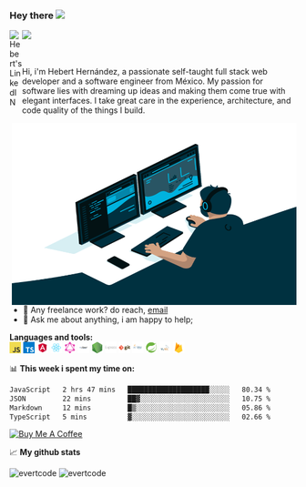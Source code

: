 ### Hey there <img src="https://media.giphy.com/media/hvRJCLFzcasrR4ia7z/giphy.gif" width="25px">
<a href="https://www.linkedin.com/in/evertcode/" target="_blank">
  <img align="left" alt="Hebert's LinkedIN" width="22px" src="https://raw.githubusercontent.com/peterthehan/peterthehan/master/assets/linkedin.svg" />
</a>

![](https://visitor-badge.glitch.me/badge?page_id=evertcode.evertcode)

<br />

Hi, i'm Hebert Hernández, a passionate self-taught full stack web developer and a software engineer from México. My passion for software lies with dreaming up ideas and making them come true with elegant interfaces. I take great care in the experience, architecture, and code quality of the things I build.

<img align="right" alt="GIF" src="https://github.com/evertcode/evertcode/blob/master/code.gif?raw=true" width="500" height="320" />
  
- 💼  Any freelance work? do reach, [email](mailto:contact@evertcode.com)
- 💬  Ask me about anything, i am happy to help;

**Languages and tools:**  
<code><img height="20" src="https://github.com/github/explore/blob/main/topics/javascript/javascript.png"></code>
<code><img height="20" src="https://github.com/github/explore/blob/main/topics/typescript/typescript.png?raw=true"/></code>
<code><img height="20" src="https://github.com/github/explore/blob/main/topics/angular/angular.png?raw=true"/></code>
<code><img height="20" src="https://github.com/github/explore/blob/main/topics/react/react.png"></code>
<code><img height="20" src="https://github.com/github/explore/blob/main/topics/graphql/graphql.png"></code>
<code><img height="20" src="https://github.com/github/explore/blob/main/topics/jquery/jquery.png"></code>
<code><img height="20" src="https://github.com/github/explore/blob/main/topics/nodejs/nodejs.png"></code>
<code><img height="20" src="https://github.com/github/explore/blob/main/topics/express/express.png"></code>
<code><img height="20" src="https://github.com/github/explore/blob/main/topics/git/git.png"></code>
<code><img height="20" src="https://github.com/github/explore/blob/main/topics/java/java.png"></code>
<code><img height="20" src="https://github.com/github/explore/blob/main/topics/spring/spring.png"></code>
<code><img height="20" src="https://github.com/github/explore/blob/main/topics/mysql/mysql.png"></code>
<code><img height="20" src="https://github.com/github/explore/blob/main/topics/firebase/firebase.png"></code>


📊 **This week i spent my time on:**

<!--START_SECTION:waka-->
```text
JavaScript   2 hrs 47 mins   ████████████████████░░░░░   80.34 % 
JSON         22 mins         ██▓░░░░░░░░░░░░░░░░░░░░░░   10.75 % 
Markdown     12 mins         █▒░░░░░░░░░░░░░░░░░░░░░░░   05.86 % 
TypeScript   5 mins          ▓░░░░░░░░░░░░░░░░░░░░░░░░   02.66 % 
```
<!--END_SECTION:waka-->

<a href="https://www.buymeacoffee.com/evertcode" target="_blank"><img src="https://cdn.buymeacoffee.com/buttons/v2/default-red.png" alt="Buy Me A Coffee" width="150" ></a>


📈 **My github stats**

<p> 
  <img src="https://github-readme-stats.vercel.app/api?username=evertcode&show_icons=true&theme=gotham" alt="evertcode" />
  <img src="https://github-readme-stats.vercel.app/api/top-langs/?username=evertcode&theme=gotham&layout=compact" alt="evertcode" />
</p>
  

